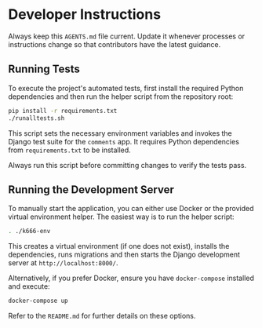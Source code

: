 # Developer Instructions

Always keep this `AGENTS.md` file current. Update it whenever processes or
instructions change so that contributors have the latest guidance.

## Running Tests

To execute the project's automated tests, first install the required Python dependencies and then run the helper script from the repository root:

```bash
pip install -r requirements.txt
./runalltests.sh
```

This script sets the necessary environment variables and invokes the Django test suite for the `comments` app. It requires Python dependencies from `requirements.txt` to be installed.

Always run this script before committing changes to verify the tests pass.

## Running the Development Server

To manually start the application, you can either use Docker or the provided
virtual environment helper. The easiest way is to run the helper script:

```bash
. ./k666-env
```

This creates a virtual environment (if one does not exist), installs the
dependencies, runs migrations and then starts the Django development server at
`http://localhost:8000/`.

Alternatively, if you prefer Docker, ensure you have `docker-compose` installed
and execute:

```bash
docker-compose up
```

Refer to the `README.md` for further details on these options.

